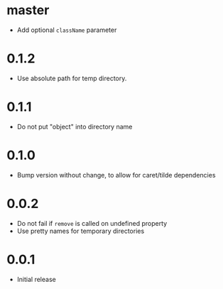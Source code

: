 # master

* Add optional `className` parameter

# 0.1.2

* Use absolute path for temp directory.

# 0.1.1

* Do not put "object" into directory name

# 0.1.0

* Bump version without change, to allow for caret/tilde dependencies

# 0.0.2

* Do not fail if `remove` is called on undefined property
* Use pretty names for temporary directories

# 0.0.1

* Initial release

